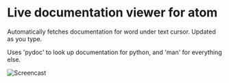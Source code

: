 # Live documentation viewer for atom

Automatically fetches documentation for word under text cursor. Updated as you type.

Uses 'pydoc' to look up documentation for python, and 'man' for everything else.

![Screencast](http://zippy.gfycat.com/NaturalAgonizingBlueshark.gif)
